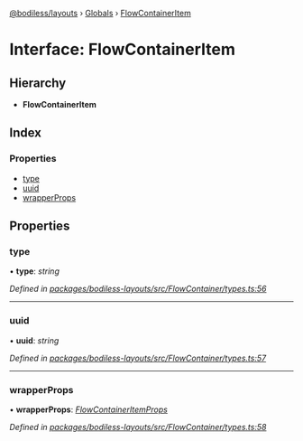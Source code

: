 [@bodiless/layouts](../README.md) › [Globals](../globals.md) › [FlowContainerItem](flowcontaineritem.md)

# Interface: FlowContainerItem

## Hierarchy

* **FlowContainerItem**

## Index

### Properties

* [type](flowcontaineritem.md#type)
* [uuid](flowcontaineritem.md#uuid)
* [wrapperProps](flowcontaineritem.md#wrapperprops)

## Properties

###  type

• **type**: *string*

*Defined in [packages/bodiless-layouts/src/FlowContainer/types.ts:56](https://github.com/johnsonandjohnson/Bodiless-JS/blob/680f5c0/packages/bodiless-layouts/src/FlowContainer/types.ts#L56)*

___

###  uuid

• **uuid**: *string*

*Defined in [packages/bodiless-layouts/src/FlowContainer/types.ts:57](https://github.com/johnsonandjohnson/Bodiless-JS/blob/680f5c0/packages/bodiless-layouts/src/FlowContainer/types.ts#L57)*

___

###  wrapperProps

• **wrapperProps**: *[FlowContainerItemProps](flowcontaineritemprops.md)*

*Defined in [packages/bodiless-layouts/src/FlowContainer/types.ts:58](https://github.com/johnsonandjohnson/Bodiless-JS/blob/680f5c0/packages/bodiless-layouts/src/FlowContainer/types.ts#L58)*
